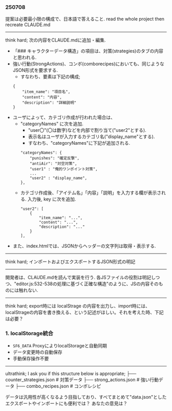### 250708
提案は必要最小限の構成で、日本語で答えること. 
read the whole project then recreate CLAUDE.md

---

think hard; 次の内容をCLAUDE.mdに追加・編集.

- 「### キャラクターデータ構造」の項目は、対策(strategies)のタブの内容と思われる. 
- 強い行動(StrongActions)、コンボ(comborecipes)においても、同じようなJSON形式を要求する.
    - すなわち、要素は下記の構成;
    ```
    {
        "item_name": "項目名",
        "content": "内容",
        "description": "詳細説明"
    }
    ```
- ユーザによって、カテゴリ作成が行われた場合は、
    - "categoryNames" に次を追加.
        - "user〇"(〇は数字)などを内部で割り当て("user2"とする). 
        - 表示名はユーザが入力するカテゴリ名("display_name"とする).
        - すなわち、"categoryNames"に下記が追加される.
        ```
        "categoryNames": {
            "punishes": "確定反撃",
            "antiAir": "対空対策", 
            "user1" : "俺的ワンポイント対策",
            ...
            "user2" : "display_name",
        },
        ``` 
    - カテゴリ作成後、「アイテム名」「内容」「説明」を入力する欄が表示される. 入力後, key に次を追加.
        ```
        "user2": [
            {
                "item_name": "...",
                "content": "...",
                "description": "..."
            }
        ],
        ```
- また、index.htmlでは、JSONからヘッダーの文字列は取得・表示する. 

---

think hard; インポートおよびエクスポートするJSON形式の明記

---

開発者は、CLAUDE.mdを読んで実装を行う. 各JSファイルの役割は明記しつつ、"editor.js:532-538の処理に基づく正確な構造"のように、JSの内容そのものには触れない. 

---

think hard; export時には localStrage の内容を出力し、import時には、localStrageの内容を書き換える、という記述がほしい。それを考えた時、下記は必要？

### 1. localStorage統合
- `SF6_DATA` ProxyによりlocalStorageと自動同期
- データ変更時の自動保存
- 手動保存操作不要

---
ultrathink; I ask you if this structure below is appropriate;
    ├── counter_strategies.json # 対策データ
    ├── strong_actions.json     # 強い行動データ
    ├── combo_recipes.json      # コンボレシピ

データは汎用性が高くなるよう目指しており、すべてまとめて"data.json"としたエクスポートやインポートにも便利では？ あなたの意見は？



